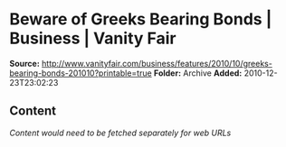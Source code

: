 # Beware of Greeks Bearing Bonds | Business | Vanity Fair

**Source:** http://www.vanityfair.com/business/features/2010/10/greeks-bearing-bonds-201010?printable=true
**Folder:** Archive
**Added:** 2010-12-23T23:02:23




## Content
*Content would need to be fetched separately for web URLs*
